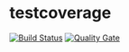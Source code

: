 # testcoverage
[![Build Status](https://travis-ci.com/erhchi/testcoverage.svg?branch=master)](https://travis-ci.com/erhchi/testcoverage)
[![Quality Gate](https://sonarcloud.io/api/badges/gate?key=erhchi-github)](https://sonarcloud.io/dashboard/index/erhchi-github)
